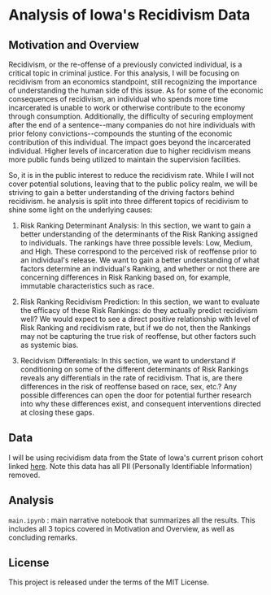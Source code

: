 # Analysis of Iowa's Recidivism Data 

## Motivation and Overview

Recidivism, or the re-offense of a previously convicted individual, is a critical topic in criminal justice. For this analysis, I will be focusing on recidivism from an economics standpoint, still recognizing the importance of understanding the human side of this issue. As for some of the economic consequences of recidivism, an individual who spends more time incarcerated is unable to work or otherwise contribute to the economy through consumption. Additionally, the difficulty of securing employment after the end of a sentence--many companies do not hire individuals with prior felony convictions--compounds the stunting of the economic contribution of this individual. The impact goes beyond the incarcerated individual. Higher levels of incarceration due to higher recidivism means more public funds being utilized to maintain the supervision facilities.

So, it is in the public interest to reduce the recidivism rate. While I will not cover potential solutions, leaving that to the public policy realm, we will be striving to gain a better understanding of the driving factors behind recidivism. he analysis is split into three different topics of recidivism to shine some light on the underlying causes:

1) Risk Ranking Determinant Analysis: In this section, we want to gain a better understanding of the determinants of the Risk Ranking assigned to individuals. The rankings have three possible levels: Low, Medium, and High. These correspond to the perceived risk of reoffense prior to an individual's release. We want to gain a better understanding of what factors determine an individual's Ranking, and whether or not there are concerning differences in Risk Ranking based on, for example, immutable characteristics such as race.

2) Risk Ranking Recidivism Prediction: In this section, we want to evaluate the efficacy of these Risk Rankings: do they actually predict recidivism well? We would expect to see a direct positive relationship with level of Risk Ranking and recidivism rate, but if we do not, then the Rankings may not be capturing the true risk of reoffense, but other factors such as systemic bias.

3) Recidvism Differentials: In this section, we want to understand if conditioning on some of the different determinants of Risk Rankings reveals any differentials in the rate of recidivism. That is, are there differences in the risk of reoffense based on race, sex, etc.? Any possible differences can open the door for potential further research into why these differences exist, and consequent interventions directed at closing these gaps.  

## Data 

I will be using recividism data from the State of Iowa's current prison cohort linked [here](https://data.iowa.gov/Correctional-System/Iowa-Prison-Recidivism-Status-Current-Cohort/msmx-x2q6). Note this data has all PII (Personally Identifiable Information) removed.

## Analysis

`main.ipynb` : main narrative notebook that summarizes all the results. This includes all 3 topics covered in Motivation and Overview, as well as concluding remarks.

## License 

This project is released under the terms of the MIT License.
